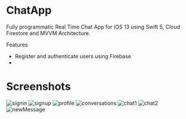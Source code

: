 # ChatApp

Fully programmatic Real Time Chat App for iOS 13 using Swift 5, Cloud Firestore and MVVM Architecture.

Features
- Register and authenticate users using Firebase
- 

# Screenshots
![signin][1]     ![signup][2]     ![profile][3]       ![conversations][4]      ![chat1][5]     ![chat2][6]     ![newMessage][7]


[1]: ./Screenshots/signin.png
[2]: ./Screenshots/signup.png
[3]: ./Screenshots/profile.png
[4]: ./Screenshots/conversations.png
[5]: ./Screenshots/chat1.png
[6]: ./Screenshots/chat2.png
[7]: ./Screenshots/newMessage.png
